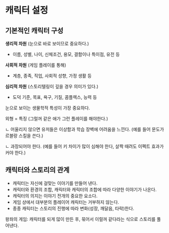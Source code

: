 # 캐릭터 설정

## 기본적인 캐릭터 구성

**생리적 차원** (눈으로 바로 보이므로 중요하다.)
- 이름, 성별, 나이, 신체조건, 용모, 결함이나 특이점, 유전 등

**사회적 차원** (게임 플레이를 통해)
- 계층, 종족, 직업, 사회적 성향, 가정 생활 등

**심리적 차원** (스토리텔링이 깊을 경우 의미가 있다.)
- 도덕 기준, 목표, 욕구, 기질, 콤플렉스, 능력 등

눈으로 보이는 생물학적 특성이 가장 중요하다.

외형 = 특징 (그럴꺼 같은 애가 그런 플레이를 해야한다.)

ㄴ 어울리지 않으면 유저들은 이상함과 학습 장벽에 어려움을 느낀다. (예를 들어 문도가 르블랑 스킬을 쓴다.)

ㄴ 과장되어야 한다. (예를 들어 키 차이가 많이 심해야 한다, 살짝 때려도 이펙트 효과가 커야 한다.)


## 캐릭터와 스토리의 관계
- 캐릭터는 자신에 걸맞는 이야기를 만들어 낸다.
- 캐릭터와 환경의 조합, 캐릭터와 캐릭터의 조합에 따라 다양한 이야기가 나온다.
- 캐릭터의 의지는 이야기 전개의 중요한 요소다.
- 게임 상에서 대부분의 플레이어 캐릭터는 거부하지 않는다.
- 종종 캐릭터는 스토리의 진행에 따라 변화(성장, 깨달음, 타락)한다.

왕좌의 게임: 캐릭터를 되게 많이 만든 후, 묶어서 이럴꺼 같다라는 식으로 스토리를 풀어낸다.




